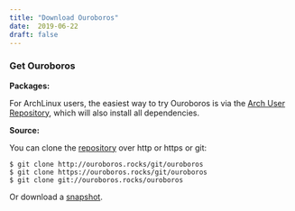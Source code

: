 ```yaml
---
title: "Download Ouroboros"
date:  2019-06-22
draft: false
---
```


### Get Ouroboros

**Packages:**

For ArchLinux users, the easiest way to try Ouroboros is via the [Arch
User Repository](https://aur.archlinux.org/packages/ouroboros-git/),
which will also install all dependencies.

**Source:**

You can clone the [repository](/cgit/ouroboros) over http or https or
git:

```
$ git clone http://ouroboros.rocks/git/ouroboros
$ git clone https://ouroboros.rocks/git/ouroboros
$ git clone git://ouroboros.rocks/ouroboros
```

Or download a [snapshot](/cgit/ouroboros/).
